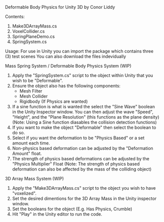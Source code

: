 Deformable Body Physics for Unity 3D
by Conor Liddy

Contents:
1. Make3DArrayMass.cs 
2. VoxelCollider.cs  
3. SpringPlaneDemo.cs
4. SpringSystem.cs

Usage:
For use in Unity you can import the package which contains three (3) test scenes
You can also download the files indevidually

Mass Spring System / Deformable Body Physics System (WIP)

1. Apply the "SpringSystem.cs" script to the object within Unity that you wish to be "Deformable".
2. Ensure the object also has the following components:
	  - Mesh Filter
	  - Mesh Collider
	  - Rigidbody (If Physics are wanted)
3. If a sine function is what is wanted the select the "Sine Wave" boolean in the Unity Inspector window. You can then adjust the wave "Speed", "Height", and the "Plane Resolution" (this functions as the plane density)
      (Note: Using a Sine function diasables the collision detection functions)
4. If you want to make the object "Deformable" then select the boolean to do so.
5. Select if you want the deformation to be "Physics Based" or a set amount each time. 
6. Non-physics based deformation can be adjusted by the "Deformation Amount" float.
7. The strength of physics based deformations can be adjusted by the "Physics Multiplier" Float
      (Note: The strength of physics based deformation can also be affected by the mass of the colliding object)

3D Array Mass System (WIP)

1. Apply the "Make3DArrayMass.cs" script to the object you wish to have "voxelized".
2. Set the desired dimentions for the 3D Array Mass in the Unity inspector window.
3. Set the booleans for the object (E.g. Has Physics, Crumble)
4. Hit "Play" in the Unity editor to run the code. 



